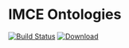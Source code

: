 # IMCE Ontologies
[![Build Status](https://travis-ci.org/JPL-IMCE/gov.nasa.jpl.imce.ontologies.public.svg?branch=master)](https://travis-ci.org/JPL-IMCE/gov.nasa.jpl.imce.ontologies.public) [ ![Download](https://api.bintray.com/packages/jpl-imce/gov.nasa.jpl.imce/gov.nasa.jpl.imce.ontologies.public/images/download.svg) ](https://bintray.com/jpl-imce/gov.nasa.jpl.imce/gov.nasa.jpl.imce.ontologies.public/_latestVersion)
